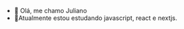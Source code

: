 - 👋 Olá, me chamo  Juliano
- 🌱Atualmente estou estudando javascript, react e nextjs.


<!---
julianosouza1990/julianosouza1990 is a ✨ special ✨ repository because its `README.md` (this file) appears on your GitHub profile.
You can click the Preview link to take a look at your changes.
--->
